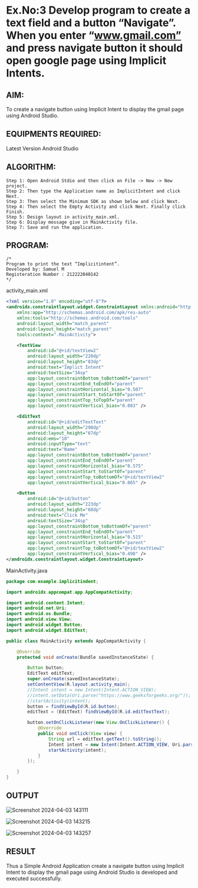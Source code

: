 # Ex.No:3 Develop program to create a text field and a button “Navigate”. When you enter “www.gmail.com” and press navigate button it should open google page using Implicit Intents.


## AIM:

To create a navigate button using Implicit Intent to display the gmail page using Android Studio.

## EQUIPMENTS REQUIRED:

Latest Version Android Studio

## ALGORITHM:
```
Step 1: Open Android Stdio and then click on File -> New -> New project.
Step 2: Then type the Application name as ImplicitIntent and click Next.
Step 3: Then select the Minimum SDK as shown below and click Next.
Step 4: Then select the Empty Activity and click Next. Finally click Finish.
Step 5: Design layout in activity_main.xml.
Step 6: Display message give in MainActivity file.
Step 7: Save and run the application.
```

## PROGRAM:
```
/*
Program to print the text “Implicitintent”.
Developed by: Samuel M
Registeration Number : 212222040142
*/
```

activity_main.xml
```XML
<?xml version="1.0" encoding="utf-8"?>
<androidx.constraintlayout.widget.ConstraintLayout xmlns:android="http://schemas.android.com/apk/res/android"
    xmlns:app="http://schemas.android.com/apk/res-auto"
    xmlns:tools="http://schemas.android.com/tools"
    android:layout_width="match_parent"
    android:layout_height="match_parent"
    tools:context=".MainActivity">

    <TextView
        android:id="@+id/textView2"
        android:layout_width="220dp"
        android:layout_height="83dp"
        android:text="Implict Intent"
        android:textSize="34sp"
        app:layout_constraintBottom_toBottomOf="parent"
        app:layout_constraintEnd_toEndOf="parent"
        app:layout_constraintHorizontal_bias="0.507"
        app:layout_constraintStart_toStartOf="parent"
        app:layout_constraintTop_toTopOf="parent"
        app:layout_constraintVertical_bias="0.083" />

    <EditText
        android:id="@+id/editTextText"
        android:layout_width="298dp"
        android:layout_height="67dp"
        android:ems="10"
        android:inputType="text"
        android:text="Name"
        app:layout_constraintBottom_toBottomOf="parent"
        app:layout_constraintEnd_toEndOf="parent"
        app:layout_constraintHorizontal_bias="0.575"
        app:layout_constraintStart_toStartOf="parent"
        app:layout_constraintTop_toBottomOf="@+id/textView2"
        app:layout_constraintVertical_bias="0.065" />

    <Button
        android:id="@+id/button"
        android:layout_width="223dp"
        android:layout_height="68dp"
        android:text="Click Me"
        android:textSize="34sp"
        app:layout_constraintBottom_toBottomOf="parent"
        app:layout_constraintEnd_toEndOf="parent"
        app:layout_constraintHorizontal_bias="0.515"
        app:layout_constraintStart_toStartOf="parent"
        app:layout_constraintTop_toBottomOf="@+id/textView2"
        app:layout_constraintVertical_bias="0.498" />
</androidx.constraintlayout.widget.ConstraintLayout>
```

MainActivity.java
```java
package com.example.implicitindent;

import androidx.appcompat.app.AppCompatActivity;

import android.content.Intent;
import android.net.Uri;
import android.os.Bundle;
import android.view.View;
import android.widget.Button;
import android.widget.EditText;

public class MainActivity extends AppCompatActivity {

    @Override
    protected void onCreate(Bundle savedInstanceState) {

        Button button;
        EditText editText;
        super.onCreate(savedInstanceState);
        setContentView(R.layout.activity_main);
        //Intent intent = new Intent(Intent.ACTION_VIEW);
        //intent.setData(Uri.parse("https://www.geeksforgeeks.org/"));
        //startActivity(intent);
        button = findViewById(R.id.button);
        editText = (EditText) findViewById(R.id.editTextText);

        button.setOnClickListener(new View.OnClickListener() {
            @Override
            public void onClick(View view) {
                String url = editText.getText().toString();
                Intent intent = new Intent(Intent.ACTION_VIEW, Uri.parse(url));
                startActivity(intent);
            }
        });

    }
}
```

## OUTPUT
![Screenshot 2024-04-03 143111](https://github.com/Samuelmariappan/ImplicitIntent-MAD/assets/119393030/b0ba7d8a-4034-4702-94f2-37e390a0e580)

![Screenshot 2024-04-03 143215](https://github.com/Samuelmariappan/ImplicitIntent-MAD/assets/119393030/9d1448f2-0f0a-4f80-9486-16ea4a5665c9)

![Screenshot 2024-04-03 143257](https://github.com/Samuelmariappan/ImplicitIntent-MAD/assets/119393030/68039156-e7e8-4d75-88d8-dd3ded784397)


## RESULT
Thus a Simple Android Application create a navigate button using Implicit Intent to display the gmail page using Android Studio is developed and executed successfully.


